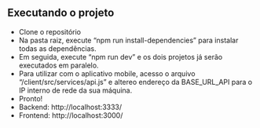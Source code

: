 ## Executando o projeto

* Clone o repositório
* Na pasta raiz, execute “npm run install-dependencies” para instalar todas as dependências.
* Em seguida, execute “npm run dev” e os dois projetos já serão executados em paralelo.
* Para utilizar com o aplicativo mobile, acesso o arquivo “/client/src/services/api.js” e altereo endereço da BASE_URL_API para o IP interno de rede da sua máquina.
* Pronto!
* Backend: http://localhost:3333/
* Frontend: http://localhost:3000/
